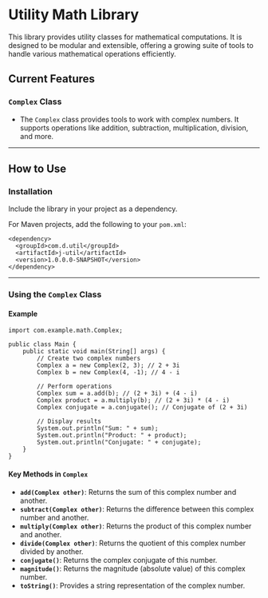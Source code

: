 # Utility Math Library

This library provides utility classes for mathematical computations. It is designed to be modular and extensible, offering a growing suite of tools to handle various mathematical operations efficiently.

## Current Features

### `Complex` Class

- The `Complex` class provides tools to work with complex numbers. It supports operations like addition, 	   subtraction, multiplication, division, and more.

----------

## How to Use

### Installation

Include the library in your project as a dependency.

For Maven projects, add the following to your `pom.xml`:

```
<dependency>
  <groupId>com.d.util</groupId>
  <artifactId>j-util</artifactId>
  <version>1.0.0.0-SNAPSHOT</version>
</dependency>
```

----------

### Using the `Complex` Class

#### Example
```
import com.example.math.Complex;

public class Main {
    public static void main(String[] args) {
        // Create two complex numbers
        Complex a = new Complex(2, 3); // 2 + 3i
        Complex b = new Complex(4, -1); // 4 - i

        // Perform operations
        Complex sum = a.add(b); // (2 + 3i) + (4 - i)
        Complex product = a.multiply(b); // (2 + 3i) * (4 - i)
        Complex conjugate = a.conjugate(); // Conjugate of (2 + 3i)

        // Display results
        System.out.println("Sum: " + sum);
        System.out.println("Product: " + product);
        System.out.println("Conjugate: " + conjugate);
    }
}
```

#### Key Methods in `Complex`

-   **`add(Complex other)`**: Returns the sum of this complex number and another.
-   **`subtract(Complex other)`**: Returns the difference between this complex number and another.
-   **`multiply(Complex other)`**: Returns the product of this complex number and another.
-   **`divide(Complex other)`**: Returns the quotient of this complex number divided by another.
-   **`conjugate()`**: Returns the complex conjugate of this number.
-   **`magnitude()`**: Returns the magnitude (absolute value) of this complex number.
-   **`toString()`**: Provides a string representation of the complex number.